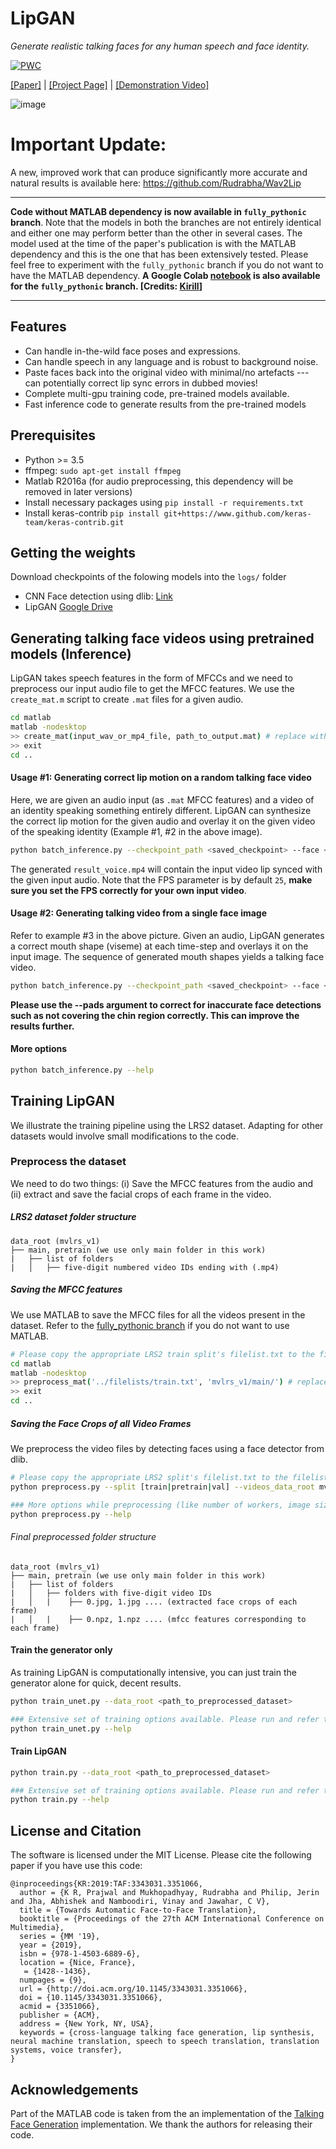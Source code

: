 LipGAN
===================
*Generate realistic talking faces for any human speech and face identity.*

[![PWC](https://img.shields.io/endpoint.svg?url=https://paperswithcode.com/badge/towards-automatic-face-to-face-translation/talking-face-generation-on-lrw)](https://paperswithcode.com/sota/talking-face-generation-on-lrw?p=towards-automatic-face-to-face-translation)

[[Paper]](https://dl.acm.org/doi/10.1145/3343031.3351066) | [[Project Page]](http://cvit.iiit.ac.in/research/projects/cvit-projects/facetoface-translation)  | [[Demonstration Video]](https://www.youtube.com/watch?v=aHG6Oei8jF0&list=LL2W0lqk_iPaqSlgPZ9GNv6w)

![image](https://drive.google.com/uc?export=view&id=1Y2isqWhUmAeYhbwK54tIqYOX0Pb5oH9w)

# Important Update:
A new, improved work that can produce significantly more accurate and natural results is available here: https://github.com/Rudrabha/Wav2Lip

----------
**Code without MATLAB dependency is now available in `fully_pythonic` branch**. Note that the models in both the branches are not entirely identical and either one may perform better than the other in several cases. The model used at the time of the paper's publication is with the MATLAB dependency and this is the one that has been extensively tested. Please feel free to experiment with the `fully_pythonic` branch if you do not want to have the MATLAB dependency. 
**A Google Colab [notebook](https://colab.research.google.com/drive/1NLUwupCBsB1HrpEmOIHeMgU63sus2LxP) is also available for the `fully_pythonic` branch. [Credits: [Kirill](https://github.com/KirillR911)]**

----------
 Features
---------
 - Can handle in-the-wild face poses and expressions.
 - Can handle speech in any language and is robust to background noise.
 - Paste faces back into the original video with minimal/no artefacts --- can potentially correct lip sync errors in dubbed movies! 
 - Complete multi-gpu training code, pre-trained models available.
 - Fast inference code to generate results from the pre-trained models

Prerequisites
-------------
- Python >= 3.5
- ffmpeg: `sudo apt-get install ffmpeg`
- Matlab R2016a (for audio preprocessing, this dependency will be removed in later versions)
- Install necessary packages using `pip install -r requirements.txt`
- Install keras-contrib `pip install git+https://www.github.com/keras-team/keras-contrib.git`

Getting the weights
----------
Download checkpoints of the folowing models into the `logs/` folder

- CNN Face detection using dlib: [Link](http://dlib.net/files/mmod_human_face_detector.dat.bz2)
- LipGAN [Google Drive](https://drive.google.com/open?id=1ZTIt0XII4ZPulMNZbq2yg0x7zQBG6n9e)

Generating talking face videos using pretrained models (Inference)
-------
LipGAN takes speech features in the form of MFCCs and we need to preprocess our input audio file to get the MFCC features. We use the `create_mat.m` script to create `.mat` files for a given audio. 
```bash
cd matlab
matlab -nodesktop
>> create_mat(input_wav_or_mp4_file, path_to_output.mat) # replace with file paths
>> exit
cd ..
```
#### Usage #1: Generating correct lip motion on a random talking face video
Here, we are given an audio input (as `.mat` MFCC features) and a video of an identity speaking something entirely different. LipGAN can synthesize the correct lip motion for the given audio and overlay it on the given video of the speaking identity (Example #1, #2 in the above image).

```bash
python batch_inference.py --checkpoint_path <saved_checkpoint> --face <random_input_video> --fps <fps_of_input_video> --audio <guiding_audio_wav_file> --mat <mat_file_from_above> --results_dir <folder_to_save_generated_video>
```
The generated `result_voice.mp4` will contain the input video lip synced with the given input audio. Note that the FPS parameter is by default `25`, **make sure you set the FPS correctly for your own input video**. 

#### Usage #2: Generating talking video from a single face image
Refer to example #3 in the above picture. Given an audio, LipGAN generates a correct mouth shape (viseme) at each time-step and overlays it on the input image. The sequence of generated mouth shapes yields a talking face video.
```bash
python batch_inference.py --checkpoint_path <saved_checkpoint> --face <random_input_face> --audio <guiding_audio_wav_file> --mat <mat_file_from_above> --results_dir <folder_to_save_generated_video>
```
**Please use the --pads argument to correct for inaccurate face detections such as not covering the chin region correctly. This can improve the results further.** 
#### More options
```bash
python batch_inference.py --help
```
Training LipGAN
-------
We illustrate the training pipeline using the LRS2 dataset. Adapting for other datasets would involve small modifications to the code. 
### Preprocess the dataset
We need to do two things: (i) Save the MFCC features from the audio and (ii) extract and save the facial crops of each frame in the video. 

##### LRS2 dataset folder structure
```
data_root (mvlrs_v1)
├── main, pretrain (we use only main folder in this work)
|	├── list of folders
|	│   ├── five-digit numbered video IDs ending with (.mp4)
```
##### Saving the MFCC features
We use MATLAB to save the MFCC files for all the videos present in the dataset. Refer to the [fully_pythonic branch](https://github.com/Rudrabha/LipGAN/tree/fully_pythonic) if you do not want to use MATLAB.  

```bash
# Please copy the appropriate LRS2 train split's filelist.txt to the filelists/ folder. The example below is shown for LRS2.
cd matlab
matlab -nodesktop
>> preprocess_mat('../filelists/train.txt', 'mvlrs_v1/main/') # replace with appropriate file paths for other datasets.
>> exit
cd ..
```

##### Saving the Face Crops of all Video Frames
We preprocess the video files by detecting faces using a face detector from dlib. 
```bash
# Please copy the appropriate LRS2 split's filelist.txt to the filelists/ folder. Example below is shown for LRS2. 
python preprocess.py --split [train|pretrain|val] --videos_data_root mvlrs_v1/ --final_data_root <folder_to_store_preprocessed_files>

### More options while preprocessing (like number of workers, image size etc.)
python preprocess.py --help
```
###### Final preprocessed folder structure
```
data_root (mvlrs_v1)
├── main, pretrain (we use only main folder in this work)
|	├── list of folders
|	│   ├── folders with five-digit video IDs 
|	│   |	 ├── 0.jpg, 1.jpg .... (extracted face crops of each frame)
|	│   |	 ├── 0.npz, 1.npz .... (mfcc features corresponding to each frame)
```

#### Train the generator only
As training LipGAN is computationally intensive, you can just train the generator alone for quick, decent results.  
```bash
python train_unet.py --data_root <path_to_preprocessed_dataset>

### Extensive set of training options available. Please run and refer to:
python train_unet.py --help
```
#### Train LipGAN
```bash
python train.py --data_root <path_to_preprocessed_dataset>

### Extensive set of training options available. Please run and refer to:
python train.py --help
```

License and Citation
----------
The software is licensed under the MIT License. Please cite the following paper if you have use this code:

```
@inproceedings{KR:2019:TAF:3343031.3351066,
  author = {K R, Prajwal and Mukhopadhyay, Rudrabha and Philip, Jerin and Jha, Abhishek and Namboodiri, Vinay and Jawahar, C V},
  title = {Towards Automatic Face-to-Face Translation},
  booktitle = {Proceedings of the 27th ACM International Conference on Multimedia}, 
  series = {MM '19}, 
  year = {2019},
  isbn = {978-1-4503-6889-6},
  location = {Nice, France},
   = {1428--1436},
  numpages = {9},
  url = {http://doi.acm.org/10.1145/3343031.3351066},
  doi = {10.1145/3343031.3351066},
  acmid = {3351066},
  publisher = {ACM},
  address = {New York, NY, USA},
  keywords = {cross-language talking face generation, lip synthesis, neural machine translation, speech to speech translation, translation systems, voice transfer},
}
```


Acknowledgements
----------
Part of the MATLAB code is taken from the an implementation of the [Talking Face Generation](https://github.com/Hangz-nju-cuhk/Talking-Face-Generation-DAVS) implementation. We thank the authors for releasing their code.


